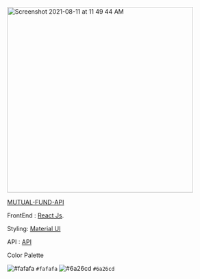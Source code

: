 
<img width="434" alt="Screenshot 2021-08-11 at 11 49 44 AM" src="https://user-images.githubusercontent.com/22678216/128979613-cba11b9a-3947-48eb-aa81-12fbc86a7925.png">

[MUTUAL-FUND-API](https://mutualfundapi.netlify.app/)

FrontEnd : [React Js](https://reactjs.org/).

Styling: [Material UI](https://material-ui.com/)


API : [API](https://prr7fx7sh0.execute-api.ap-south-1.amazonaws.com/dev/pten/funds")


Color Palette

![#fafafa](https://via.placeholder.com/15/fafafa/000000?text=+) `#fafafa`
![#6a26cd](https://via.placeholder.com/15/6a26cd/000000?text=+) `#6a26cd`
